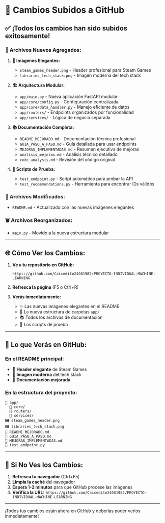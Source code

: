 # 🚀 Cambios Subidos a GitHub

## ✅ **¡Todos los cambios han sido subidos exitosamente!**

### 📁 **Archivos Nuevos Agregados:**

1. **🎨 Imágenes Elegantes:**
   - `steam_games_header.png` - Header profesional para Steam Games
   - `libraries_tech_stack.png` - Imagen moderna del tech stack

2. **🏗️ Arquitectura Modular:**
   - `app/main.py` - Nueva aplicación FastAPI modular
   - `app/core/config.py` - Configuración centralizada
   - `app/core/data_handler.py` - Manejo eficiente de datos
   - `app/routers/` - Endpoints organizados por funcionalidad
   - `app/services/` - Lógica de negocio separada

3. **📚 Documentación Completa:**
   - `README_MEJORADO.md` - Documentación técnica profesional
   - `GUIA_PASO_A_PASO.md` - Guía detallada para usar endpoints
   - `MEJORAS_IMPLEMENTADAS.md` - Resumen ejecutivo de mejoras
   - `analisis_mejoras.md` - Análisis técnico detallado
   - `code_analysis.md` - Revisión del código original

4. **🧪 Scripts de Prueba:**
   - `test_endpoint.py` - Script automático para probar la API
   - `test_recommendations.py` - Herramienta para encontrar IDs válidos

### 📝 **Archivos Modificados:**
- `README.md` - Actualizado con las nuevas imágenes elegantes

### 🗑️ **Archivos Reorganizados:**
- `main.py` - Movido a la nueva estructura modular

---

## 🌐 **Cómo Ver los Cambios:**

1. **Ve a tu repositorio en GitHub:**
   ```
   https://github.com/Caicedito24081982/PROYECTO-INDIVIDUAL-MACHINE-LEARNING
   ```

2. **Refresca la página** (F5 o Ctrl+R)

3. **Verás inmediatamente:**
   - ✨ Las nuevas imágenes elegantes en el README
   - 📁 La nueva estructura de carpetas `app/`
   - 📚 Todos los archivos de documentación
   - 🧪 Los scripts de prueba

---

## 🎯 **Lo que Verás en GitHub:**

### **En el README principal:**
- 🎨 **Header elegante** de Steam Games
- 🔧 **Imagen moderna** del tech stack
- 📖 **Documentación mejorada**

### **En la estructura del proyecto:**
```
📁 app/
  📁 core/
  📁 routers/
  📁 services/
🖼️ steam_games_header.png
🖼️ libraries_tech_stack.png
📄 README_MEJORADO.md
📄 GUIA_PASO_A_PASO.md
📄 MEJORAS_IMPLEMENTADAS.md
🧪 test_endpoint.py
```

---

## 🔄 **Si No Ves los Cambios:**

1. **Refresca tu navegador** (Ctrl+F5)
2. **Limpia la caché** del navegador
3. **Espera 1-2 minutos** para que GitHub procese las imágenes
4. **Verifica la URL:** `https://github.com/Caicedito24081982/PROYECTO-INDIVIDUAL-MACHINE-LEARNING`

---

¡Todos tus cambios están ahora en GitHub y deberías poder verlos inmediatamente!
